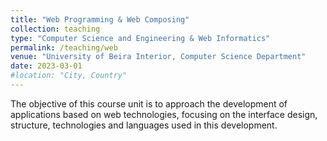 ```yaml
---
title: "Web Programming & Web Composing"
collection: teaching
type: "Computer Science and Engineering & Web Informatics"
permalink: /teaching/web
venue: "University of Beira Interior, Computer Science Department"
date: 2023-03-01
#location: "City, Country"
---
```


The objective of this course unit is to approach the development of applications based on web technologies, focusing on the interface design, structure, technologies and languages used in this development.